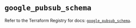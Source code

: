 # `google_pubsub_schema`

Refer to the Terraform Registry for docs: [`google_pubsub_schema`](https://registry.terraform.io/providers/drfaust92/google/4.16.4/docs/resources/pubsub_schema).
